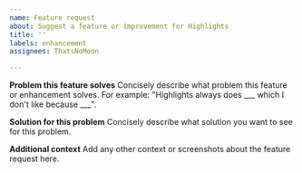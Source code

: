 ```yaml
---
name: Feature request
about: Suggest a feature or improvement for Highlights
title: ''
labels: enhancement
assignees: ThatsNoMoon

---
```


**Problem this feature solves**
Concisely describe what problem this feature or enhancement solves. For example: "Highlights always does ___ which I don't like because ___".

**Solution for this problem**
Concisely describe what solution you want to see for this problem.

**Additional context**
Add any other context or screenshots about the feature request here.

